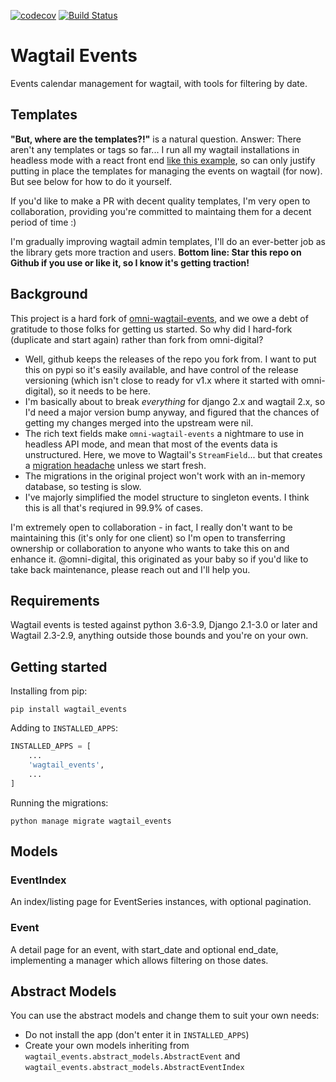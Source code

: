 [![codecov](https://codecov.io/gh/thclark/wagtail_events/branch/master/graph/badge.svg)](https://codecov.io/gh/thclark/wagtail_events)
[![Build Status](https://travis-ci.com/thclark/wagtail_events.svg?branch=master)](https://travis-ci.com/thclark/wagtail_events)

# Wagtail Events

Events calendar management for wagtail, with tools for filtering by date.

## Templates

**"But, where are the templates?!"** is a natural question. Answer: There aren't any templates or tags so far...
I run all my wagtail installations in headless mode with a react front end [like this example](https://www.traffickingpast.uk/events), so can only justify putting in place the
templates for managing the events on wagtail (for now). But see below for how to do it yourself.

If you'd like to make a PR with decent quality templates, I'm very open to collaboration, providing you're committed to maintaing them for a decent period of time :)

I'm gradually improving wagtail admin templates, I'll do an ever-better job as the library gets more traction and users.
**Bottom line: Star this repo on Github if you use or like it, so I know it's getting traction!**

## Background

This project is a hard fork of [omni-wagtail-events](http://github.com/omni-digital-omni-wagtail-events), and we owe a
debt of gratitude to those folks for getting us started. So why did I hard-fork (duplicate and start again) rather than
fork from omni-digital?

 - Well, github keeps the releases of the repo you fork from. I want to put this on pypi so it's easily available,
and have control of the release versioning (which isn't close to ready for v1.x where it started with omni-digital), so
 it needs to be here.
 - I'm basically about to break *everything* for django 2.x and wagtail 2.x, so I'd need a major version bump anyway, and
 figured that the chances of getting my changes merged into the upstream were nil.
 - The rich text fields make ``omni-wagtail-events`` a nightmare to use in headless API mode, and mean that most of the
 events data is unstructured. Here, we move to Wagtail's ``StreamField``... but that creates a
 [migration headache](http://docs.wagtail.io/en/v2.4/topics/streamfield.html#migrating-richtextfields-to-streamfield)
 unless we start fresh.
 - The migrations in the original project won't work with an in-memory database, so testing is slow.
 - I've majorly simplified the model structure to singleton events. I think this is all that's reqiured in 99.9% of cases.

I'm extremely open to collaboration - in fact, I really don't want to be maintaining this (it's only for one client) so
I'm open to transferring ownership or collaboration to anyone who wants to take this on and enhance it. @omni-digital,
this originated as your baby so if you'd like to take back maintenance, please reach out and I'll help you.


## Requirements

Wagtail events is tested against python 3.6-3.9, Django 2.1-3.0 or later and Wagtail 2.3-2.9, anything outside those bounds and you're on your own.

## Getting started

Installing from pip:

```
pip install wagtail_events
```

Adding to `INSTALLED_APPS`:

```python
INSTALLED_APPS = [
    ...
    'wagtail_events',
    ...
]
```

Running the migrations:

```
python manage migrate wagtail_events
```

## Models

### EventIndex

An index/listing page for EventSeries instances, with optional pagination.

### Event

A detail page for an event, with start_date and optional end_date, implementing a manager which allows filtering on those dates.


## Abstract Models

You can use the abstract models and change them to suit your own needs:
- Do not install the app (don't enter it in `INSTALLED_APPS`)
- Create your own models inheriting from `wagtail_events.abstract_models.AbstractEvent` and `wagtail_events.abstract_models.AbstractEventIndex`
